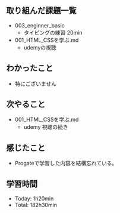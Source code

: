 ## 取り組んだ課題一覧
- 003_enginner_basic
  - タイピングの練習 20min
- 001_HTML_CSSを学ぶ.md
  - udemyの視聴
## わかったこと
- 特にございません
## 次やること
- 001_HTML_CSSを学ぶ.md
  - udemy 視聴の続き
## 感じたこと
  - Progateで学習した内容を結構忘れている。
## 学習時間
- Today: 1h20min
- Total: 182h30min
